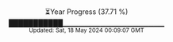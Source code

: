 <p align="center">
⏳Year Progress (37.71 %)<br>
███████████▁▁▁▁▁▁▁▁▁▁▁▁▁▁▁▁▁▁▁ <br>
<sub>Updated: Sat, 18 May 2024 00:09:07 GMT</sub>
</p>

